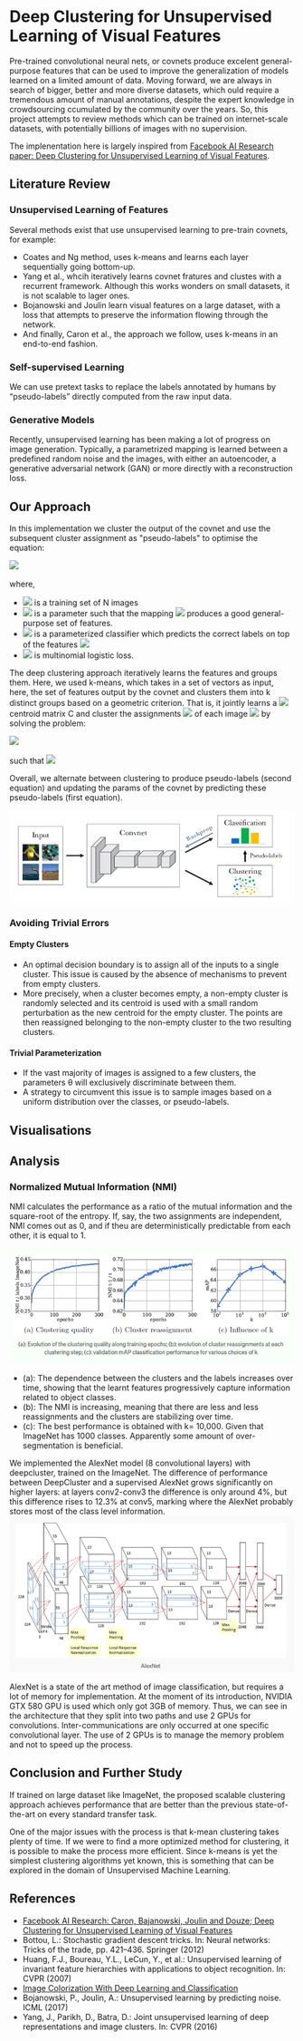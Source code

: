 # Deep Clustering for Unsupervised Learning of Visual Features

Pre-trained convolutional neural nets, or covnets produce excelent general-purpose features that can be used to improve the generalization of models learned on a limited amount of data. Moving forward, we are always in search of bigger, better and more diverse datasets, which ould require a tremendous amount of manual annotations, despite the expert knowledge in crowdsourcing  ccumulated by the community over the
years. So, this project attempts to review methods which can be trained on internet-scale datasets, with potentially billions of images with no supervision. 

The implenentation here is largely inspired from [Facebook AI Research paper: Deep Clustering for Unsupervised Learning of Visual Features](https://openaccess.thecvf.com/content_ECCV_2018/papers/Mathilde_Caron_Deep_Clustering_for_ECCV_2018_paper.pdf).

## Literature Review
### Unsupervised Learning of Features
Several methods exist that use unsupervised learning to pre-train covnets, for example:
* Coates and Ng method, uses k-means and learns each layer sequentially going bottom-up. 
* Yang et al., whcih iteratively learns covnet fratures and clustes with a recurrent framework. Although this works wonders on small datasets, it is not scalable to lager ones.
* Bojanowski and Joulin learn visual features on a large dataset, with a loss that attempts to preserve the information flowing through the network. 
* And finally, Caron et al., the approach we follow, uses k-means in an end-to-end fashion.

### Self-supervised Learning
We can use pretext tasks to replace the labels annotated by humans by “pseudo-labels” directly computed from the raw input data.

### Generative Models
Recently, unsupervised learning has been making a lot of progress on image generation. Typically, a parametrized mapping is learned between a predefined random noise and the images, with either an autoencoder, a generative adversarial network (GAN) or more directly with a reconstruction loss.

## Our Approach
In this implementation we cluster the output of the covnet and use the subsequent cluster assignment as "pseudo-labels" to optimise the equation:

<img src="https://render.githubusercontent.com/render/math?math=min_{\theta, W} \frac{1}{N} \sum_{n=1}^N l (g_W (f_\theta(x_n)), y_n)">

where, 
* <img src="https://render.githubusercontent.com/render/math?math=X = \{x_1, x_2, ..., x_N\}"> is a training set of N images
*  <img src="https://render.githubusercontent.com/render/math?math=\theta"> is a parameter such that the mapping <img src="https://render.githubusercontent.com/render/math?math=f"> produces a good general-purpose set of features.
* <img src="https://render.githubusercontent.com/render/math?math=g_W"> is a parameterized classifier which predicts the correct labels on top of the features <img src="https://render.githubusercontent.com/render/math?math=f(x_n
)">
* <img src="https://render.githubusercontent.com/render/math?math=l"> is multinomial logistic loss.

The deep clustering approach iteratively learns the features and groups them. Here, we used k-means, which takes in a set of vectors as input, here, the set of features output by the covnet and clusters them into k distinct groups based on a geometric criterion. That is, it jointly learns a <img src="https://render.githubusercontent.com/render/math?math=d\times k"> centroid matrix C and cluster the assignments <img src="https://render.githubusercontent.com/render/math?math=y_n"> of each image <img src="https://render.githubusercontent.com/render/math?math=n"> by solving the problem:

<img src="https://render.githubusercontent.com/render/math?math=min \frac{1}{N} \sum_{n=1}^N min_{y_n\in\{0,1\}^k} ||f_\theta(x_n) - C_{y_n}||^2_2">

such that <img src="https://render.githubusercontent.com/render/math?math=y_n^T1_k = 1">

Overall, we alternate between clustering to produce pseudo-labels (second equation) and updating the params of the covnet by predicting these pseudo-labels (first equation).

<img src="images/model.png" >

### Avoiding Trivial Errors

#### Empty Clusters
* An optimal decision boundary is to assign all of the inputs to a single cluster. This issue is caused by the absence of mechanisms to prevent from empty clusters.
* More precisely, when a cluster becomes empty, a non-empty cluster is randomly selected and its centroid is used with a small random perturbation as the new centroid for the empty cluster. The points are then reassigned belonging to the non-empty cluster to the two resulting clusters.
#### Trivial Parameterization
* If the vast majority of images is assigned to a few clusters, the parameters θ will exclusively discriminate between them.
* A strategy to circumvent this issue is to sample images based on a uniform distribution over the classes, or pseudo-labels.

## Visualisations

## Analysis

### Normalized Mutual Information (NMI)
NMI calculates the performance as a ratio of the mutual information and the square-root of the entropy. If, say, the two assignments are independent, NMI comes out as 0, and if theu are deterministically predictable from each other, it is equal to 1. 

<img src="images/relations.png">

* (a): The dependence between the clusters and the labels increases over time, showing that the learnt features progressively capture information related to object classes.
* (b): The NMI is increasing, meaning that there are less and less reassignments and the clusters are stabilizing over time.
* (c): The best performance is obtained with k= 10,000. Given that ImageNet has 1000 classes. Apparently some amount of over-segmentation is beneficial.

We implemented the AlexNet model (8 convolutional layers) with deepcluster, trained on the ImageNet. The difference of performance between DeepCluster and a supervised AlexNet grows significantly on higher layers: at layers conv2-conv3 the difference is only around 4%, but this difference rises to 12.3% at conv5, marking where the AlexNet probably stores most of the class level information.
<img src="images/alexnet.png">

AlexNet is a state of the art method of image classification, but requires a lot of memory for implementation. At the moment of its introduction, NVIDIA GTX 580 GPU is used which only got 3GB of memory. Thus, we can see in the architecture that they split into two paths and use 2 GPUs for convolutions. Inter-communications are only occurred at one specific convolutional layer. The use of 2 GPUs is to manage the memory problem and not to speed up the process.

## Conclusion and Further Study

If trained on large dataset
like ImageNet, the proposed scalable clustering approach achieves performance that are better than the previous state-of-the-art on every standard transfer task. 

One of the major issues with the process is that k-mean clustering takes plenty of time. If we were to find a more optimized method for clustering, it is possible to make the process more efficient. Since k-means is yet the simplest clustering algorithms yet known, this is something that can be explored in the domain of Unsupervised Machine Learning.

## References
* [Facebook AI Research: Caron, Bajanowski, Joulin and Douze; Deep Clustering for Unsupervised Learning of Visual Features](https://openaccess.thecvf.com/content_ECCV_2018/papers/Mathilde_Caron_Deep_Clustering_for_ECCV_2018_paper.pdf)
* Bottou, L.: Stochastic gradient descent tricks. In: Neural networks: Tricks of the trade, pp. 421–436. Springer (2012)
* Huang, F.J., Boureau, Y.L., LeCun, Y., et al.: Unsupervised learning of invariant feature hierarchies with applications to object recognition. In: CVPR (2007)
* [ Image Colorization With Deep Learning and Classification](https://cs.stanford.edu/people/karpathy/deepvideo/)
* Bojanowski, P., Joulin, A.: Unsupervised learning by predicting noise. ICML (2017)
* Yang, J., Parikh, D., Batra, D.: Joint unsupervised learning of deep representations
and image clusters. In: CVPR (2016)